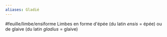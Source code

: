 ```yaml
---
aliases: Gladié
---
```


#feuille/limbe/ensiforme
Limbes en forme d'épée (du latin *ensis* = épée) ou de glaive (du latin *gladius* = glaive)

